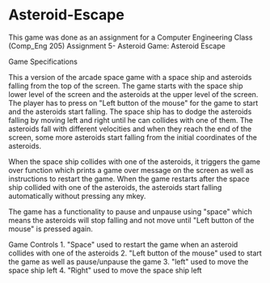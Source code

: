 # Asteroid-Escape
This game was done as an assignment for a Computer Engineering Class (Comp_Eng 205)
Assignment 5- Asteroid Game: Asteroid Escape 

Game Specifications

This a version of the arcade space game with a space ship and asteroids falling from the top of the screen.
The game starts with the space ship lower level of the screen and the asteroids at the upper level of the screen.
The player has to press on "Left button of the mouse" for the game to start and the asteroids start falling.
The space ship has to dodge the asteroids falling by moving left and right until he can collides with one of them.
The asteroids fall with different velocities and when they reach the end of the screen, some more asteroids start falling from the initial coordinates of the asteroids.

When the space ship collides with one of the asteroids, it triggers the game over function which prints a game over message on the screen as well as instructions to 
restart the game. 
When the game restarts after the space ship collided with one of the asteroids, the asteroids start falling automatically without pressing any mkey.

The game has a functionality to pause and unpause using "space" which means the asteroids will stop falling and not move until "Left button of the mouse" is pressed again.


Game Controls
	1. "Space" used to restart the game when an asteroid collides with one of the asteroids
	2. "Left button of the mouse" used to start the game as well as pause/unpause the game
	3. "left" used to move the space ship left
	4. "Right" used to move the space ship left
